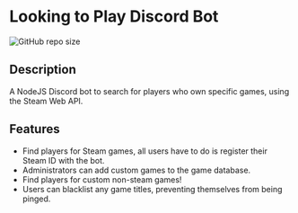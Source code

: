 # Looking to Play Discord Bot

![GitHub repo size](https://img.shields.io/github/repo-size/james-minor/game_seeker_discord_bot)

## Description

A NodeJS Discord bot to search for players who own specific games, using the Steam Web API.

## Features

- Find players for Steam games, all users have to do is register their Steam ID with the bot.
- Administrators can add custom games to the game database.
- Find players for custom non-steam games!
- Users can blacklist any game titles, preventing themselves from being pinged.